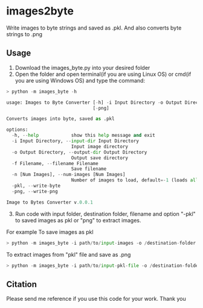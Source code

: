 # images2byte
Write images to byte strings and saved as .pkl. And also converts byte strings to .png

## Usage
1. Download the images_byte.py into your desired folder
2. Open the folder and open terminal(if you are using Linux OS) or cmd(if you are using Windows OS) and type the command:

```python
> python -m images_byte -h

usage: Images to Byte Converter [-h] -i Input Directory -o Output Directory -f Filename [-n [Num Images]] [-pkl]
                                [-png]

Converts images into byte, saved as .pkl

options:
  -h, --help            show this help message and exit
  -i Input Directory, --input-dir Input Directory
                        Input image directory
  -o Output Directory, --output-dir Output Directory
                        Output save directory
  -f Filename, --filename Filename
                        Save filename
  -n [Num Images], --num-images [Num Images]
                        Number of images to load, default=-1 (loads all images)
  -pkl, --write-byte
  -png, --write-png

Image to Bytes Converter v.0.0.1
```

3. Run code with input folder, destination folder, filename and option "-pkl" to saved images as pkl or "png" to extract images.

For example
To save images as pkl
```python
> python -m images_byte -i path/to/input-images -o /destination-folder -f output-filename -pkl
```

To extract images from "pkl" file and save as .png
```python
> python -m images_byte -i path/to/input-pkl-file -o /destination-folder -f output-filename -png
```

## Citation
Please send me reference if you use this code for your work. Thank you
